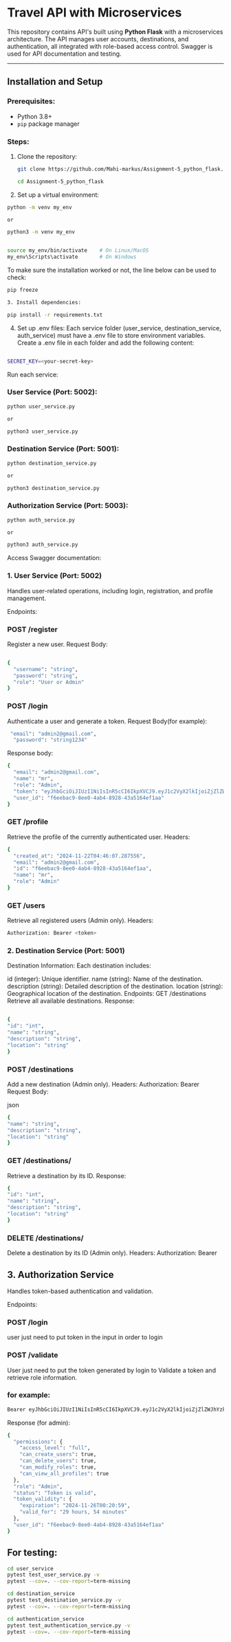 # Travel API with Microservices

This repository contains API's built using **Python Flask** with a microservices architecture. The API manages user accounts, destinations, and authentication, all integrated with role-based access control. Swagger is used for API documentation and testing.

---

## Installation and Setup

### Prerequisites:

- Python 3.8+
- `pip` package manager

### Steps:

1. Clone the repository:

   ```bash
   git clone https://github.com/Mahi-markus/Assignment-5_python_flask.git
   ```

   ```bash
   cd Assignment-5_python_flask
   ```
2. Set up a virtual environment:
```bash
python -m venv my_env

or 

python3 -m venv my_env
```

```bash

source my_env/bin/activate    # On Linux/MacOS
my_env\Scripts\activate       # On Windows

```
To make sure the installation worked or not, the line below can be used to check:

```bash
pip freeze
```

```bash
3. Install dependencies:

pip install -r requirements.txt
```

4. Set up .env files:
Each service folder (user_service, destination_service, auth_service) must have a .env file to store environment variables. Create a .env file in each folder and add the following content:
```bash

SECRET_KEY=<your-secret-key>
```



Run each service:

### User Service (Port: 5002):

```bash
python user_service.py

or

python3 user_service.py
```

### Destination Service (Port: 5001):

```bash
python destination_service.py 

or

python3 destination_service.py
```

### Authorization Service (Port: 5003):

```bash
python auth_service.py

or

python3 auth_service.py
```

Access Swagger documentation:

### 1. User Service (Port: 5002)

Handles user-related operations, including login, registration, and profile management.

Endpoints:

### POST /register

Register a new user.
Request Body:

```bash

{
  "username": "string",
  "password": "string",
  "role": "User or Admin"
}
```

### POST /login

Authenticate a user and generate a token.
Request Body(for example):

```bash
 "email": "admin2@gmail.com",
  "password": "string1234"
```

Response body:

```bash
{
  "email": "admin2@gmail.com",
  "name": "mr",
  "role": "Admin",
  "token": "eyJhbGciOiJIUzI1NiIsInR5cCI6IkpXVCJ9.eyJ1c2VyX2lkIjoiZjZlZWJhYzktOGVlMC00YWI0LTg5MjgtNDNhNTE2NGVmMWFhIiwicm9sZSI6IkFkbWluIiwiZXhwIjoxNzMyNTU4ODU5fQ.ZzyHji3wBi5w7NceRKcbzKM5aySr123mzFmkK1ZBKHQ",
  "user_id": "f6eebac9-8ee0-4ab4-8928-43a5164ef1aa"
}

```

### GET /profile

Retrieve the profile of the currently authenticated user.
Headers:

```bash
{
  "created_at": "2024-11-22T04:46:07.287556",
  "email": "admin2@gmail.com",
  "id": "f6eebac9-8ee0-4ab4-8928-43a5164ef1aa",
  "name": "mr",
  "role": "Admin"
}
```

### GET /users

Retrieve all registered users (Admin only).
Headers:

```bash
Authorization: Bearer <token>
```

### 2. Destination Service (Port: 5001)

Destination Information:
Each destination includes:

id (integer): Unique identifier.
name (string): Name of the destination.
description (string): Detailed description of the destination.
location (string): Geographical location of the destination.
Endpoints:
GET /destinations
Retrieve all available destinations.
Response:

```bash

{
"id": "int",
"name": "string",
"description": "string",
"location": "string"
}

```

### POST /destinations

Add a new destination (Admin only).
Headers:
Authorization: Bearer <token>
Request Body:

json

```bash
{
"name": "string",
"description": "string",
"location": "string"
}
```

### GET /destinations/<id>

Retrieve a destination by its ID.
Response:

```bash
{
"id": "int",
"name": "string",
"description": "string",
"location": "string"
}
```

### DELETE /destinations/<id>

Delete a destination by its ID (Admin only).
Headers:
Authorization: Bearer <token>

## 3. Authorization Service

Handles token-based authentication and validation.

Endpoints:

### POST /login

user just need to put token in the input in order to login

### POST /validate

User just need to put the token generated by login to Validate a token and retrieve role information.

### for example:

```bash
Bearer eyJhbGciOiJIUzI1NiIsInR5cCI6IkpXVCJ9.eyJ1c2VyX2lkIjoiZjZlZWJhYzktOGVlMC00YWI0LTg5MjgtNDNhNTE2NGVmMWFhIiwicm9sZSI6IkFkbWluIiwiZXhwIjoxNzMyNTU4ODU5fQ.ZzyHji3wBi5w7NceRKcbzKM5aySr123mzFmkK1ZBKHQ
```

Response (for admin):

```bash
{
  "permissions": {
    "access_level": "full",
    "can_create_users": true,
    "can_delete_users": true,
    "can_modify_roles": true,
    "can_view_all_profiles": true
  },
  "role": "Admin",
  "status": "Token is valid",
  "token_validity": {
    "expiration": "2024-11-26T00:20:59",
    "valid_for": "29 hours, 54 minutes"
  },
  "user_id": "f6eebac9-8ee0-4ab4-8928-43a5164ef1aa"
}
```

## For testing:

```bash
cd user_service
pytest test_user_service.py -v
pytest --cov=. --cov-report=term-missing
```

```bash
cd destination_service
pytest test_destination_service.py -v
pytest --cov=. --cov-report=term-missing
```

```bash
cd authentication_service
pytest test_authentication_service.py -v
pytest --cov=. --cov-report=term-missing
```
